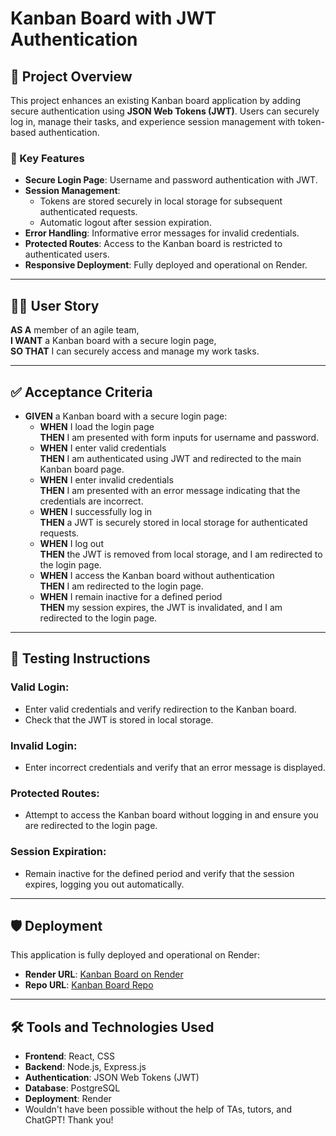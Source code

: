 # Kanban Board with JWT Authentication

## 📌 Project Overview
This project enhances an existing Kanban board application by adding secure authentication using **JSON Web Tokens (JWT)**. Users can securely log in, manage their tasks, and experience session management with token-based authentication.

### 🌟 Key Features
- **Secure Login Page**: Username and password authentication with JWT.
- **Session Management**:
  - Tokens are stored securely in local storage for subsequent authenticated requests.
  - Automatic logout after session expiration.
- **Error Handling**: Informative error messages for invalid credentials.
- **Protected Routes**: Access to the Kanban board is restricted to authenticated users.
- **Responsive Deployment**: Fully deployed and operational on Render.

---

## 🧑‍💻 User Story

**AS A** member of an agile team,  
**I WANT** a Kanban board with a secure login page,  
**SO THAT** I can securely access and manage my work tasks.

---

## ✅ Acceptance Criteria

- **GIVEN** a Kanban board with a secure login page:
  - **WHEN** I load the login page  
    **THEN** I am presented with form inputs for username and password.
  - **WHEN** I enter valid credentials  
    **THEN** I am authenticated using JWT and redirected to the main Kanban board page.
  - **WHEN** I enter invalid credentials  
    **THEN** I am presented with an error message indicating that the credentials are incorrect.
  - **WHEN** I successfully log in  
    **THEN** a JWT is securely stored in local storage for authenticated requests.
  - **WHEN** I log out  
    **THEN** the JWT is removed from local storage, and I am redirected to the login page.
  - **WHEN** I access the Kanban board without authentication  
    **THEN** I am redirected to the login page.
  - **WHEN** I remain inactive for a defined period  
    **THEN** my session expires, the JWT is invalidated, and I am redirected to the login page.

---

## 🧪 Testing Instructions

### Valid Login:
- Enter valid credentials and verify redirection to the Kanban board.
- Check that the JWT is stored in local storage.

### Invalid Login:
- Enter incorrect credentials and verify that an error message is displayed.

### Protected Routes:
- Attempt to access the Kanban board without logging in and ensure you are redirected to the login page.

### Session Expiration:
- Remain inactive for the defined period and verify that the session expires, logging you out automatically.

---

## 🛡️ Deployment

This application is fully deployed and operational on Render:

- **Render URL**: [Kanban Board on Render](https://kanban-authentication-22r7.onrender.com/)
- **Repo URL**: [Kanban Board Repo](https://github.com/sunny-script/Kanban-Authentication)

---

## 🛠️ Tools and Technologies Used

- **Frontend**: React, CSS
- **Backend**: Node.js, Express.js
- **Authentication**: JSON Web Tokens (JWT)
- **Database**: PostgreSQL
- **Deployment**: Render
- Wouldn't have been possible without the help of TAs, tutors, and ChatGPT! Thank you!
